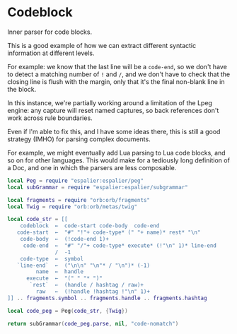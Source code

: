 # Codeblock


  Inner parser for code blocks.


This is a good example of how we can extract different syntactic information
at different levels.


For example: we know that the last line will be a ``code-end``, so we don't have
to detect a matching number of ``!`` and ``/``, and we don't have to check that
the closing line is flush with the margin, only that it's the final non-blank
line in the block.


In this instance, we're partially working around a limitation of the Lpeg
engine: any capture will reset named captures, so back references don't work
across rule boundaries.


Even if I'm able to fix this, and I have some ideas there, this is still a
good strategy (IMHO) for parsing complex documents.


For example, we might eventually add Lua parsing to Lua code blocks, and so
on for other languages.  This would make for a tediously long definition of
a Doc, and one in which the parsers are less composable.

```lua
local Peg = require "espalier:espalier/peg"
local subGrammar = require "espalier:espalier/subgrammar"

local fragments = require "orb:orb/fragments"
local Twig = require "orb:orb/metas/twig"
```
```lua
local code_str = [[
    codeblock  ←  code-start code-body  code-end
   code-start  ←  "#" "!"+ code-type* (" "+ name)* rest* "\n"
    code-body  ←  (!code-end 1)+
     code-end  ←  "#" "/"+ code-type* execute* (!"\n" 1)* line-end
               /  -1
    code-type  ←  symbol
   `line-end`  ←  ("\n\n" "\n"* / "\n")* (-1)
         name  ←  handle
      execute  ←  "(" " "* ")"
       `rest`  ←  (handle / hashtag / raw)+
         raw   ←  (!handle !hashtag !"\n" 1)+
]] .. fragments.symbol .. fragments.handle .. fragments.hashtag
```
```lua
local code_peg = Peg(code_str, {Twig})
```
```lua
return subGrammar(code_peg.parse, nil, "code-nomatch")
```
